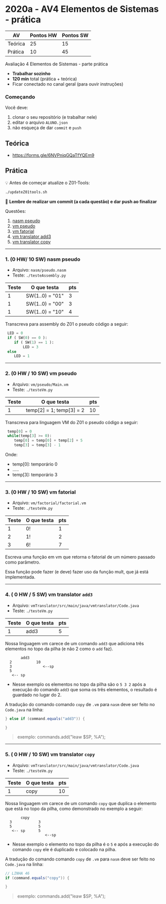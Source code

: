 # 2020a - AV4 Elementos de Sistemas - prática

| AV      | Pontos HW | Pontos SW |
| ------- | ------    | ------    |
| Teórica | 25        | 15        |
| Prática | 10        | 45        |

Avaliação 4 Elementos de Sistemas - parte prática 

- **Trabalhar sozinho**
- **120 min** total (prática + teórica)
- Ficar conectado no canal geral (para ouvir instruções)

### Começando

Você deve:

1. clonar o seu repositório (e trabalhar nele)
1. editar o arquivo `ALUNO.json`
1. não esqueça de dar `commit` e `push`

## Teórica

- https://forms.gle/6NVPniqGQaTfYQEm9

## Prática

:bulb: Antes de começar atualize o Z01-Tools:

```bash
./updateZ01tools.sh
```

:tada: **Lembre de realizar um commit (a cada questão) e dar push ao finalizar**

Questões:

1. [nasm pseudo](https://github.com/Insper/2020a-Elementos-AV4#1--9-sw-nasm-pseudo)
1. [vm pseudo](https://github.com/Insper/2020a-Elementos-AV4#2--10-sw-vm-pseudo)
1. [vm fatorial](https://github.com/Insper/2020a-Elementos-AV4#3--11-sw-vm-fatorial)
1. [vm translator add3](https://github.com/Insper/2020a-Elementos-AV4#5--11-sw-vm-translator-add3)
1. [vm translator copy](https://github.com/Insper/2020a-Elementos-AV4#4--8-sw-vm-translator-copy)

----------------------------------

### 1. (0 HW/ 10 SW) nasm pseudo

- Arquivo: `nasm/pseudo.nasm`
- Teste: `./testeAssembly.py`

| Teste | O que testa     | pts |
|-------|-----------------|-----|
| 1     | SW(1..0) = "01" | 3   |
| 1     | SW(1..0) = "00" | 3   |
| 1     | SW(1..0) = "10" | 4   |

Transcreva para assembly do Z01 o pseudo código a seguir:

```python
 LED = 0
 if ( SW(0) == 0 ):
    if ( SW(1) == 1 ):
        LED = 3
 else
    LED = 1
```

----------------------------------

### 2. (0 HW / 10 SW) vm pseudo 

- Arquivo: `vm/pseudo/Main.vm`
- Teste: `./testeVm.py`

| Teste | O que testa              | pts |
|-------|--------------------------|-----|
| 1     | temp[2] = 1; temp[3] = 2 | 10  |

Transcreva para linguagem VM do Z01 o pseudo código a seguir:


```python
 temp[0] = 0
 while(temp[3] >= 0):     
    temp[0] = temp[0] + temp[2] + 5
    temp[3] = temp[3] - 1
```

Onde:
  - temp[0]: temporário 0
  - .....
  - temp[3]: temporário 3

----------------------------------

### 3. (0 HW / 10 SW) vm fatorial

- Arquivo: `vm/factorial/factorial.vm`
- Teste: `./testeVm.py`

| Teste | O que testa | pts |
|-------|-------------|-----|
| 1     | 0!          | 1   |
| 2     | 1!          | 2   |
| 3     | 6!          | 7   |

Escreva uma função em vm que retorna o fatorial de um 
número passado como parâmetro.

Essa função pode fazer (e deve) fazer uso da função mult,
que já está implementada.

----------------------------------

### 4. ( 0 HW / 5 SW) vm translator `add3`

- Arquivo: `vmTranslator/src/main/java/vmtranslator/Code.java`
- Teste: `./testeVm.py`

| Teste | O que testa | pts |
|-------|-------------|-----|
| 1     | add3        | 5   |

Nossa linguagem vm carece de um comando `add3` que adiciona
três elementos no topo da pilha (e não 2 como o `add` faz).

```
       add3 
  2           10
  3              <--sp
  5             
   <-- sp      
```

- Nesse exemplo os elementos no topo da pilha são o `5 3 2` após 
a execução do comando `add3` que soma os três elementos, o resultado
é guardado no lugar do 2.

A tradução do comando comando `copy` de `.vm` para `nasm` deve ser feito
no `Code.java` na linha:

``` java
} else if (command.equals("add3")) {

}
```

> exemplo: commands.add("leaw $SP, %A");

----------------------------------

### 5. ( 0 HW /  10 SW) vm translator `copy`

- Arquivo: `vmTranslator/src/main/java/vmtranslator/Code.java`
- Teste: `./testeVm.py`

| Teste | O que testa | pts |
|-------|-------------|-----|
| 1     | copy        | 10  |

Nossa linguagem vm carece de um comando `copy` que duplica
o elemento que está no topo da pilha, como demonstrado no 
exemplo a seguir:

```
       copy 
  3            3
  5            5 
   <-- sp      5
                  <--sp
```

- Nesse exemplo o elemento no topo da pilha é o `5` e após 
a execução do comando `copy` ele é duplicado e colocado na
pilha.

A tradução do comando comando `copy` de `.vm` para `nasm` deve ser feito
no `Code.java` na linha:

``` java
// LINHA 46
if (command.equals("copy")) {

}
```

> exemplo: commands.add("leaw $SP, %A");



